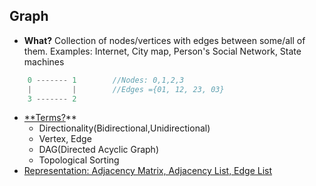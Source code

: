 ## Graph
- **What?** Collection of nodes/vertices with edges between some/all of them. Examples: Internet, City map, Person's Social Network, State machines
```c
    0 ------- 1        //Nodes: 0,1,2,3
    |         |        //Edges ={01, 12, 23, 03}
    3 ------- 2    
```
- [**Terms?](Terms.md)** 
  - Directionality(Bidirectional,Unidirectional)
  - Vertex, Edge
  - DAG(Directed Acyclic Graph)
  - Topological Sorting
- [Representation: Adjacency Matrix, Adjacency List, Edge List](creation-represention)
